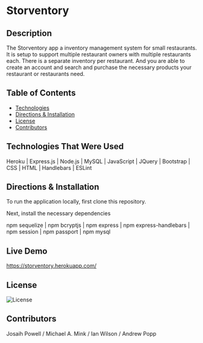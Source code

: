 <h1>Storventory</h1>

## Description 
The Storventory app a inventory management system for small restaurants. It is setup to support multiple restaurant owners with multiple restaurants each. There is a separate inventory per restaurant. And you are able to create an account and search and purchase the necessary products your restaurant or restaurants need.
## Table of Contents

* [Technologies](#Technologies)
* [Directions & Installation](#Directions)
* [License](#license)
* [Contributors](#Contributors)

## Technologies That Were Used
Heroku | Express.js | Node.js | MySQL | JavaScript | JQuery | Bootstrap | CSS | HTML | Handlebars | ESLint

## Directions & Installation

To run the application locally, first clone this repository.

Next, install the necessary dependencies

npm sequelize | npm bcryptjs | npm express | npm express-handlebars | npm session | npm passport | npm mysql

## Live Demo
https://storventory.herokuapp.com/

## License
![License](https://img.shields.io/badge/License-MIT%20License-green?style=flat-square.svg)


## Contributors
Josaih Powell / Michael A. Mink / Ian Wilson / Andrew Popp
